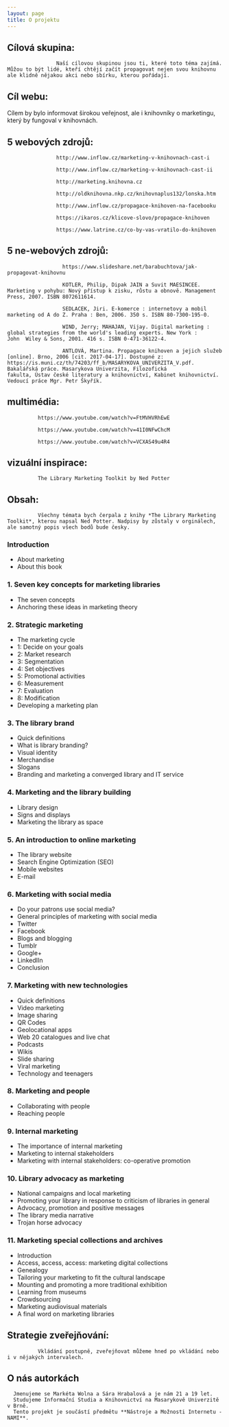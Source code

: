 ```yaml
---
layout: page
title: O projektu
---
```



## Cílová skupina:
                    Naší cílovou skupinou jsou ti, které toto téma zajímá. Můžou to být lidé, kteří chtějí začít propagovat nejen svou knihovnu ale klidně nějakou akci nebo sbírku, kterou pořádají. 

## Cíl webu: 
  Cílem by bylo informovat širokou veřejnost, ale i knihovníky o marketingu, který by fungoval v knihovnách.
  
## 5 webových zdrojů:  
                    http://www.inflow.cz/marketing-v-knihovnach-cast-i

                    http://www.inflow.cz/marketing-v-knihovnach-cast-ii
                    
                    http://marketing.knihovna.cz
                    
                    http://oldknihovna.nkp.cz/knihovnaplus132/lonska.htm
                    
                    http://www.inflow.cz/propagace-knihoven-na-facebooku
                    
                    https://ikaros.cz/klicove-slovo/propagace-knihoven
                    
                    https://www.latrine.cz/co-by-vas-vratilo-do-knihoven


## 5 ne-webových zdrojů:
                      https://www.slideshare.net/barabuchtova/jak-propagovat-knihovnu

                      KOTLER, Philip, Dipak JAIN a Suvit MAESINCEE. Marketing v pohybu: Nový přístup k zisku, růstu a obnově. Management                       Press, 2007. ISBN 8072611614.
                      
                      SEDLACEK, Jiri. E-komerce : internetovy a mobil marketing od A do Z. Praha : Ben, 2006. 350 s. ISBN 80-7300-195-0.
                      
                      WIND, Jerry; MAHAJAN, Vijay. Digital marketing : global strategies from the world's leading experts. New York :                           John  Wiley & Sons, 2001. 416 s. ISBN 0-471-36122-4.
                      
                      ANTLOVÁ, Martina. Propagace knihoven a jejich služeb [online]. Brno, 2006 [cit. 2017-04-17]. Dostupné z:                                 https://is.muni.cz/th/74203/ff_b/MASARYKOVA_UNIVERZITA_V.pdf. Bakalářská práce. Masarykova Univerzita, Filozofická                       fakulta, Ústav české literatury a knihovnictví, Kabinet knihovnictví. Vedoucí práce Mgr. Petr Škyřík.

                     
## multimédia:   
              https://www.youtube.com/watch?v=FtMVHVRhEwE 

              https://www.youtube.com/watch?v=41I0NFwChcM

              https://www.youtube.com/watch?v=VCXAS49u4R4

## vizuální inspirace:
              The Library Marketing Toolkit by Ned Potter
## Obsah: 
              Všechny témata bych čerpala z knihy *The Library Marketing Toolkit*, kterou napsal Ned Potter. Nadpisy by zůstaly v orginálech, ale samotný popis všech bodů bude česky. 
### Introduction
  - About marketing
  - About this book  
### 1. Seven key concepts for marketing libraries
  - The seven concepts
  - Anchoring these ideas in marketing theory  
### 2. Strategic marketing
  - The marketing cycle
  - 1: Decide on your goals
  - 2: Market research
  - 3: Segmentation
  - 4: Set objectives
  - 5: Promotional activities
  - 6: Measurement
  - 7: Evaluation
  - 8: Modification
  - Developing a marketing plan  
### 3. The library brand
  - Quick definitions
  - What is library branding?
  - Visual identity
  - Merchandise
  - Slogans
  - Branding and marketing a converged library and IT service  
### 4. Marketing and the library building
  - Library design
  - Signs and displays
  - Marketing the library as space  
### 5. An introduction to online marketing
  - The library website
  - Search Engine Optimization (SEO)
  - Mobile websites
  - E-mail  
### 6. Marketing with social media
  - Do your patrons use social media?
  - General principles of marketing with social media
  - Twitter
  - Facebook
  - Blogs and blogging
  - Tumblr
  - Google+ 
  - LinkedIIn 
  - Conclusion  
### 7. Marketing with new technologies
  - Quick definitions
  - Video marketing 
  - Image sharing
  - QR Codes
  - Geolocational apps 
  - Web 20 catalogues and live chat
  - Podcasts 
  - Wikis
  - Slide sharing 
  - Viral marketing
  - Technology and teenagers  
### 8. Marketing and people
  - Collaborating with people
  - Reaching people  
### 9. Internal marketing
  - The importance of internal marketing
  - Marketing to internal stakeholders
  - Marketing with internal stakeholders: co-operative promotion  
### 10. Library advocacy as marketing

  - National campaigns and local marketing 
  - Promoting your library in response to criticism of libraries in general
  - Advocacy, promotion and positive messages 
  - The library media narrative
  - Trojan horse advocacy  
### 11. Marketing special collections and archives

  - Introduction
  - Access, access, access: marketing digital collections
  - Genealogy
  - Tailoring your marketing to fit the cultural landscape
  - Mounting and promoting a more traditional exhibition
  - Learning from museums
  - Crowdsourcing
  - Marketing audiovisual materials
  - A final word on marketing libraries

## Strategie zveřejňování: 
              Vkládání postupně, zveřejňovat můžeme hned po vkládání nebo i v nějakých intervalech.
              
## O nás autorkách
      Jmenujeme se Markéta Wolna a Sára Hrabalová a je nám 21 a 19 let. 
      Studujeme Informační Studia a Knihovnictví na Masarykově Univerzitě v Brně.
      Tento projekt je součástí předmětu **Nástroje a Možnosti Internetu - NAMI**.

